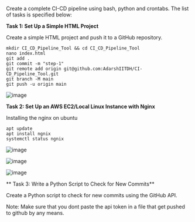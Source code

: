 Create a complete CI-CD pipeline using bash, python and crontabs. The list of tasks is specified below: 

**Task 1: Set Up a Simple HTML Project**

Create a simple HTML project and push it to a GitHub repository.

```
mkdir CI_CD_Pipeline_Tool && cd CI_CD_Pipeline_Tool
nano index.html
git add .
git commit -m "step-1"
git remote add origin git@github.com:AdarshIITDH/CI-CD_Pipeline_Tool.git
git branch -M main
git push -u origin main 
```
![image](https://github.com/AdarshIITDH/CI-CD_Pipeline_Tool/assets/60352729/60bd342f-256b-4b3a-9274-7eff28e427bb)

**Task 2: Set Up an AWS EC2/Local Linux Instance with Nginx**

Installing the nginx on ubuntu

```
apt update
apt install ngnix
systemctl status ngnix
```

![image](https://github.com/AdarshIITDH/CI-CD_Pipeline_Tool/assets/60352729/a1d2c822-6c09-4c69-bcee-65ff146bad88)

![image](https://github.com/AdarshIITDH/CI-CD_Pipeline_Tool/assets/60352729/487d3563-3b49-4350-bc15-9996046a82c0)

![image](https://github.com/AdarshIITDH/CI-CD_Pipeline_Tool/assets/60352729/399009df-c728-4a40-9ffc-23aa2ea51cae)


** Task 3: Write a Python Script to Check for New Commits**

 Create a Python script to check for new commits using the GitHub API.

 Note: Make sure that you dont paste the api token in a file that get pushed to github by any means.








